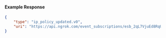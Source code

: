 <!-- Code generated for API Clients. DO NOT EDIT. -->

#### Example Response

```json
{
	"type": "ip_policy_updated.v0",
	"uri": "https://api.ngrok.com/event_subscriptions/esb_2qL7VjuEd8RqU79cm1KpbaQomYh/sources/ip_policy_updated.v0"
}
```
